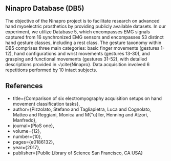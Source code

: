 ## Ninapro Database (DB5)

The objective of the Ninapro project is to facilitate research on advanced hand myoelectric prosthetics by providing publicly available datasets. In our experiment, we utilize Database 5, which encompasses EMG signals captured from 16 synchronized EMG sensors and encompasses 53 distinct hand gesture classes, including a rest class. The gesture taxonomy within DB5 comprises three main categories: basic finger movements (gestures 1-12), hand configurations and wrist movements (gestures 13-30), and grasping and functional movements (gestures 31-52), with detailed descriptions provided in ~\cite{Ninapro}. Data acquisition involved 6 repetitions performed by 10 intact subjects.



## References
- title={Comparison of six electromyography acquisition setups on hand movement classification tasks},
- author={Pizzolato, Stefano and Tagliapietra, Luca and Cognolato, Matteo and Reggiani, Monica and M{\"u}ller, Henning and Atzori, Manfredo},
- journal={PloS one},
- volume={12},
- number={10},
- pages={e0186132},
- year={2017},
- publisher={Public Library of Science San Francisco, CA USA}
